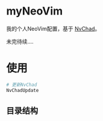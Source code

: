 # myNeoVim

我的个人NeoVim配置，基于 [NvChad](https://nvchad.com/)。

未完待续....

# 使用

```bash
# 更新NvChad
NvChadUpdate
```

## 目录结构
